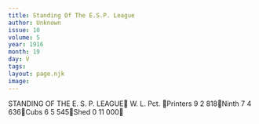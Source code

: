 ```yaml
---
title: Standing Of The E.S.P. League
author: Unknown
issue: 10
volume: 5
year: 1916
month: 19
day: V
tags:
layout: page.njk
image:
---
```

STANDING OF THE E. S. P. LEAGUE                           W. L. Pct. Printers		 9  2  818Ninth		 7  4  636Cubs                    6  5  545Shed                    0 11  000
